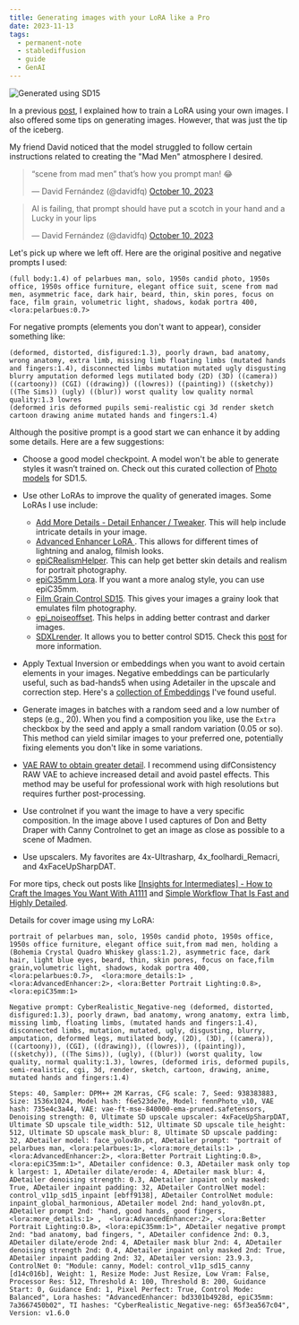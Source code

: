 ```yaml
---
title: Generating images with your LoRA like a Pro
date: 2023-11-13
tags:
  - permanent-note
  - stablediffusion
  - guide
  - GenAI
---
```

![Generated using SD15](madmen-inspired.png)

In a previous [post](Training%20a%20LoRa%20of%20your%20face%20with%20Stable%20Diffusion%201.5.md), I explained how to train a LoRA using your own images. I also offered some tips on generating images. However, that was just the tip of the iceberg. 

My friend David noticed that the model struggled to follow certain instructions related to creating the "Mad Men" atmosphere I desired.

<blockquote class="twitter-tweet"><p lang="en" dir="ltr">“scene from mad men” that’s how you prompt man! 😂</p>&mdash; David Fernández (@davidfq) <a href="https://twitter.com/davidfq/status/1711684407688384928?ref_src=twsrc%5Etfw">October 10, 2023</a></blockquote> <script async src="https://platform.twitter.com/widgets.js" charset="utf-8"></script>

<blockquote class="twitter-tweet"><p lang="en" dir="ltr">AI is failing, that prompt should have put a scotch in your hand and a Lucky in your lips</p>&mdash; David Fernández (@davidfq) <a href="https://twitter.com/davidfq/status/1711684949244297488?ref_src=twsrc%5Etfw">October 10, 2023</a></blockquote> <script async src="https://platform.twitter.com/widgets.js" charset="utf-8"></script>

Let's pick up where we left off. Here are the original positive and negative prompts I used:

```
(full body:1.4) of pelarbues man, solo, 1950s candid photo, 1950s office, 1950s office furniture, elegant office suit, scene from mad men, asymmetric face, dark hair, beard, thin, skin pores, focus on face, film grain, volumetric light, shadows, kodak portra 400, <lora:pelarbues:0.7>
```

For negative prompts (elements you don't want to appear), consider something like:

```
(deformed, distorted, disfigured:1.3), poorly drawn, bad anatomy, wrong anatomy, extra limb, missing limb floating limbs (mutated hands and fingers:1.4), disconnected limbs mutation mutated ugly disgusting blurry amputation deformed legs mutilated body (2D) (3D) ((camera)) ((cartoony)) (CGI) ((drawing)) ((lowres)) ((painting)) ((sketchy)) ((The Sims)) (ugly) ((blur)) worst quality low quality normal quality:1.3 lowres
(deformed iris deformed pupils semi-realistic cgi 3d render sketch cartoon drawing anime mutated hands and fingers:1.4)
```

Although the positive prompt is a good start we can enhance it by adding some details. Here are a few suggestions:

- Choose a good model checkpoint. A model won't be able to generate styles it wasn’t trained on. Check out this curated collection of [Photo models](https://civitai.com/collections/101102) for SD1.5.
- Use other LoRAs to improve the quality of generated images. Some LoRAs I use include:
	- [Add More Details - Detail Enhancer / Tweaker](https://civitai.com/models/82098/add-more-details-detail-enhancer-tweaker-lora). This will help include intricate details in your image.
	- [Advanced Enhancer LoRA ](https://civitai.com/models/106717/advanced-enhancer-lora). This allows for different times of lightning and analog, filmish looks.
	-  [epiCRealismHelper](https://civitai.com/models/110334/epicrealismhelper). This can help get better skin details and realism for portrait photography.
	- [epiC35mm Lora](https://civitai.com/models/184260/epic35mm-lora). If you want a more analog style, you can use epiC35mm.
	- [Film Grain Control SD15](https://civitai.com/models/155526/film-grain-control-sd15). This gives your images a grainy look that emulates film photography.
	- [epi\_noiseoffset](https://civitai.com/models/13941/epinoiseoffset). This helps in adding better contrast and darker images.
	- [SDXLrender](https://civitai.com/models/171159/sdxlrender). It allows you to better control SD15. Check this [post](https://civitai.com/articles/2751/how-to-make-sd15-more-easily-controllable) for more information.

- Apply Textual Inversion or embeddings when you want to avoid certain elements in your images. Negative embeddings can be particularly useful, such as bad-hands5 when using Adetailer in the upscale and correction step. Here's a [collection of Embeddings](https://civitai.com/collections/67040) I've found useful.
- Generate images in batches with a random seed and a low number of steps (e.g., 20). When you find a composition you like, use the `Extra` checkbox by the seed and apply a small random variation (0.05 or so). This method can yield similar images to your preferred one, potentially fixing elements you don't like in some variations.
- [VAE RAW to obtain greater detail](https://civitai.com/articles/462). I recommend using difConsistency RAW VAE to achieve increased detail and avoid pastel effects. This method may be useful for professional work with high resolutions but requires further post-processing.
- Use controlnet if you want the image to have a very specific composition. In the image above I used captures of Don and Betty Draper with Canny Controlnet to get an image as close as possible to a scene of Madmen. 
- Use upscalers. My favorites are 4x-Ultrasharp, 4x_foolhardi_Remacri, and 4xFaceUpSharpDAT.

For more tips, check out posts like [[Insights for Intermediates] - How to Craft the Images You Want With A1111](literature-notes/Articles/[Insights%20for%20Intermediates]%20-%20How%20to%20Craft%20the%20Images%20You%20Want%20With%20A1111.md) and  [Simple Workflow That Is Fast and Highly Detailed](literature-notes/Articles/Simple%20Workflow%20That%20Is%20Fast%20and%20Highly%20Detailed.md).

Details for cover image using my LoRA:

```
portrait of pelarbues man, solo, 1950s candid photo, 1950s office, 1950s office furniture, elegant office suit,from mad men, holding a (Bohemia Crystal Quadro Whiskey glass:1.2), asymmetric face, dark hair, light blue eyes, beard, thin, skin pores, focus on face,film grain,volumetric light, shadows, kodak portra 400, <lora:pelarbues:0.7>,  <lora:more_details:1> ,  <lora:AdvancedEnhancer:2>, <lora:Better Portrait Lighting:0.8>, <lora:epiC35mm:1>

Negative prompt: CyberRealistic_Negative-neg (deformed, distorted, disfigured:1.3), poorly drawn, bad anatomy, wrong anatomy, extra limb, missing limb, floating limbs, (mutated hands and fingers:1.4), disconnected limbs, mutation, mutated, ugly, disgusting, blurry, amputation, deformed legs, mutilated body, (2D), (3D), ((camera)), ((cartoony)), (CGI), ((drawing)), ((lowres)), ((painting)), ((sketchy)), ((The Sims)), (ugly), ((blur)) (worst quality, low quality, normal quality:1.3), lowres, (deformed iris, deformed pupils, semi-realistic, cgi, 3d, render, sketch, cartoon, drawing, anime, mutated hands and fingers:1.4)

Steps: 40, Sampler: DPM++ 2M Karras, CFG scale: 7, Seed: 938383883, Size: 1536x1024, Model hash: f6e523de7e, Model: fennPhoto_v10, VAE hash: 735e4c3a44, VAE: vae-ft-mse-840000-ema-pruned.safetensors, Denoising strength: 0, Ultimate SD upscale upscaler: 4xFaceUpSharpDAT, Ultimate SD upscale tile_width: 512, Ultimate SD upscale tile_height: 512, Ultimate SD upscale mask_blur: 8, Ultimate SD upscale padding: 32, ADetailer model: face_yolov8n.pt, ADetailer prompt: "portrait of pelarbues man, <lora:pelarbues:1>, <lora:more_details:1> ,  <lora:AdvancedEnhancer:2>, <lora:Better Portrait Lighting:0.8>, <lora:epiC35mm:1>", ADetailer confidence: 0.3, ADetailer mask only top k largest: 1, ADetailer dilate/erode: 4, ADetailer mask blur: 4, ADetailer denoising strength: 0.3, ADetailer inpaint only masked: True, ADetailer inpaint padding: 32, ADetailer ControlNet model: control_v11p_sd15_inpaint [ebff9138], ADetailer ControlNet module: inpaint_global_harmonious, ADetailer model 2nd: hand_yolov8n.pt, ADetailer prompt 2nd: "hand, good hands, good fingers, <lora:more_details:1> ,  <lora:AdvancedEnhancer:2>, <lora:Better Portrait Lighting:0.8>, <lora:epiC35mm:1>", ADetailer negative prompt 2nd: "bad anatomy, bad fingers, ", ADetailer confidence 2nd: 0.3, ADetailer dilate/erode 2nd: 4, ADetailer mask blur 2nd: 4, ADetailer denoising strength 2nd: 0.4, ADetailer inpaint only masked 2nd: True, ADetailer inpaint padding 2nd: 32, ADetailer version: 23.9.3, ControlNet 0: "Module: canny, Model: control_v11p_sd15_canny [d14c016b], Weight: 1, Resize Mode: Just Resize, Low Vram: False, Processor Res: 512, Threshold A: 100, Threshold B: 200, Guidance Start: 0, Guidance End: 1, Pixel Perfect: True, Control Mode: Balanced", Lora hashes: "AdvancedEnhancer: bd3301b4928d, epiC35mm: 7a3667450b02", TI hashes: "CyberRealistic_Negative-neg: 65f3ea567c04", Version: v1.6.0

```